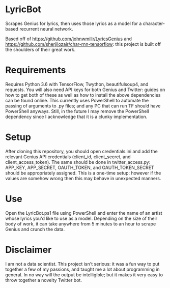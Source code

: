 # LyricBot
Scrapes Genius for lyrics, then uses those lyrics as a model for a character-based recurrent neural network.

Based off of https://github.com/johnwmillr/LyricsGenius and https://github.com/sherjilozair/char-rnn-tensorflow: this project is built off the shoulders of their great work.

# Requirements
Requires Python 3.6 with TensorFlow, Twython, beautifulsoup4, and requests. You will also need API keys for both Genius and Twitter: guides on how to get both of these as well as how to install the above dependencies can be found online. This currently uses PowerShell to automate the passing of arguments to .py files; and any PC that can run TF should have PowerShell anyways. Still, in the future I may remove the PowerShell dependency since I acknowledge that it is a clunky implementation.

# Setup
After cloning this repository, you should open credentials.ini and add the relevant Genius API credentials (client_id, client_secret, and client_access_token). The same should be done in twitter_access.py: APP_KEY, APP_SECRET, OAUTH_TOKEN, and OAUTH_TOKEN_SECRET should be appropriately assigned. This is a one-time setup: however if the values are somehow wrong then this may behave in unexpected manners.

# Use
Open the LyricBot.ps1 file using PowerShell and enter the name of an artist whose lyrics you'd like to use as a model. Depending on the size of their body of work, it can take anywhere from 5 minutes to an hour to scrape Genius and crunch the data.

# Disclaimer
I am not a data scientist. This project isn't serious: it was a fun way to put together a few of my passions, and taught me a lot about programming in general. In no way will the output be intelligible; but it makes it very easy to throw together a novelty Twitter bot.
